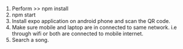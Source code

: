 1. Perform >> npm install
2. npm start
3. Install expo application on android phone and scan the QR code.
4. Make sure mobile and laptop are in connected to same network. i.e through wifi or both are connected to mobile internet.
5. Search a song.
